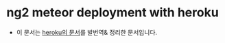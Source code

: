 
# ng2 meteor deployment with heroku

- 이 문서는 [heroku의 문서](https://www.coshx.com/blog/2016/08/19/how-to-deploy-a-meteor-1-4-app-to-heroku/)를 발번역& 정리한 문서입니다.


